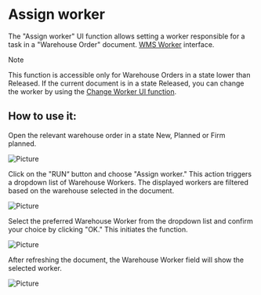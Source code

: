 # Assign worker
The "Assign worker" UI function allows setting a worker responsible for a task in a "Warehouse Order" document. 
[WMS Worker](setup-warehouse/warehouse-workers.md) interface.

> [!NOTE]
> This function is accessible only for Warehouse Orders in a state lower than Released.
> If the current document is in a state Released, you can change the worker by using the [Change Worker UI function](change-worker.md).

## How to use it:

Open the relevant warehouse order in a state New, Planned or Firm planned.

![Picture](pictures/assign-worker-1.png)

Click on the "RUN“ button and choose "Assign worker." This action triggers a dropdown list of Warehouse Workers. 
The displayed workers are filtered based on the warehouse selected in the document.

![Picture](pictures/assign-worker-2.png)

Select the preferred Warehouse Worker from the dropdown list and confirm your choice by clicking "OK." This initiates the function.

![Picture](pictures/assign-worker-3.png)

After refreshing the document, the Warehouse Worker field will show the selected worker.

![Picture](pictures/assign-worker-4.png)
